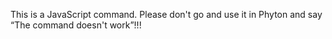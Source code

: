 This is a JavaScript command. Please don't go and use it in Phyton and say “The command doesn't work”!!!

